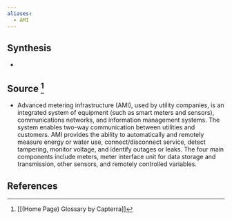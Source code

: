 ```yaml
---
aliases:
  - AMI
---
```

## Synthesis
- 
## Source [^1]
- Advanced metering infrastructure (AMI), used by utility companies, is an integrated system of equipment (such as smart meters and sensors), communications networks, and information management systems. The system enables two-way communication between utilities and customers. AMI provides the ability to automatically and remotely measure energy or water use, connect/disconnect service, detect tampering, monitor voltage, and identify outages or leaks. The four main components include meters, meter interface unit for data storage and transmission, other sensors, and remotely controlled variables.
## References

[^1]: [[(Home Page) Glossary by Capterra]]
